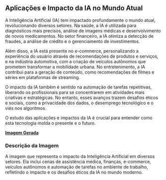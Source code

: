 ## Aplicações e Impacto da IA no Mundo Atual
A Inteligência Artificial (IA) tem impactado profundamente o mundo atual, revolucionando diversos setores. Na saúde, a IA é utilizada para diagnósticos mais precisos, análise de imagens médicas e desenvolvimento de novos medicamentos. No setor financeiro, a IA otimiza a detecção de fraudes, a análise de crédito e o gerenciamento de investimentos.

Além disso, a IA está presente no e-commerce, personalizando a experiência do usuário através de recomendações de produtos e serviços, e na indústria automotiva, com a criação de veículos autônomos que prometem transformar a mobilidade urbana. No entretenimento, a IA contribui para a geração de conteúdo, como recomendações de filmes e séries em plataformas de streaming.

O impacto da IA também é sentido na automação de tarefas repetitivas, liberando os profissionais para se concentrarem em atividades mais criativas e estratégicas. No entanto, esses avanços trazem desafios éticos e sociais, como a privacidade dos dados, o desemprego tecnológico e o viés nos algoritmos.

O estudo das aplicações e impactos da IA é crucial para entender como esta tecnologia molda o presente e o futuro.

**[Imagem Gerada](/inputs/AplicacoeseImpactodaIAnoMundoAtual.png)**

### Descrição da Imagem
A imagem que representa o impacto da Inteligência Artificial em diversos setores. Ela inclui cenas de assistência médica, finanças, e-commerce, veículos autônomos e automação de tarefas no ambiente de trabalho, refletindo o impacto e os desafios éticos da IA no mundo moderno.
